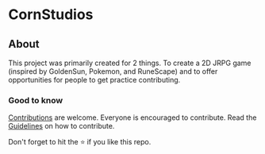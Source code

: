 # CornStudios

## About

This project was primarily created for 2 things. To create a 2D JRPG game (inspired by GoldenSun, Pokemon, and RuneScape) and to offer opportunities for people to get practice contributing.

### Good to know

[Contributions](https://github.com/CornStudios/GoldenCornRPG/network) are welcome.
Everyone is encouraged to contribute. Read the [Guidelines](https://github.com/CornStudios/.github/CONTRIBUTING.md) on how to contribute.

Don't forget to hit the :star: if you like this repo.
